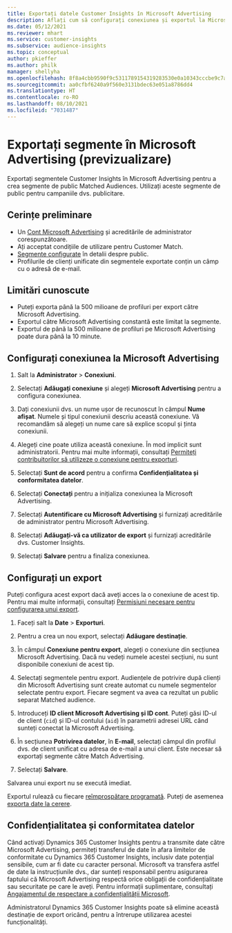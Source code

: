 ```yaml
---
title: Exportați datele Customer Insights în Microsoft Advertising
description: Aflați cum să configurați conexiunea și exportul la Microsoft Advertising.
ms.date: 05/12/2021
ms.reviewer: mhart
ms.service: customer-insights
ms.subservice: audience-insights
ms.topic: conceptual
author: pkieffer
ms.author: philk
manager: shellyha
ms.openlocfilehash: 8f8a4cbb9590f9c5311789154319283530e0a10343cccbe9c7aec99765b4fbf2
ms.sourcegitcommit: aa0cfbf6240a9f560e3131bdec63e051a8786dd4
ms.translationtype: HT
ms.contentlocale: ro-RO
ms.lasthandoff: 08/10/2021
ms.locfileid: "7031487"
---
```

# <a name="export-segments-to-microsoft-advertising-preview"></a>Exportați segmente în Microsoft Advertising (previzualizare)

Exportați segmentele Customer Insights în Microsoft Advertising pentru a crea segmente de public Matched Audiences. Utilizați aceste segmente de public pentru campaniile dvs. publicitare.

## <a name="prerequisites"></a>Cerințe preliminare

-   Un [Cont Microsoft Advertising](https://ads.microsoft.com/) și acreditările de administrator corespunzătoare.
-   Ați acceptat condițiile de utilizare pentru Customer Match. 
-   [Segmente configurate](segments.md) în detalii despre public.
-   Profilurile de clienți unificate din segmentele exportate conțin un câmp cu o adresă de e-mail.

## <a name="known-limitations"></a>Limitări cunoscute

- Puteți exporta până la 500 milioane de profiluri per export către Microsoft Advertising.
- Exportul către Microsoft Advertising constantă este limitat la segmente.
- Exportul de până la 500 milioane de profiluri pe Microsoft Advertising poate dura până la 10 minute. 


## <a name="set-up-the-connection-to-microsoft-advertising"></a>Configurați conexiunea la Microsoft Advertising

1. Salt la **Administrator** > **Conexiuni**.

1. Selectați **Adăugați conexiune** și alegeți **Microsoft Advertising** pentru a configura conexiunea.

1. Dați conexiunii dvs. un nume ușor de recunoscut în câmpul **Nume afișat**. Numele și tipul conexiunii descriu această conexiune. Vă recomandăm să alegeți un nume care să explice scopul și ținta conexiunii.

1. Alegeți cine poate utiliza această conexiune. În mod implicit sunt administratorii. Pentru mai multe informații, consultați [Permiteți contribuitorilor să utilizeze o conexiune pentru exporturi](connections.md#allow-contributors-to-use-a-connection-for-exports).

1. Selectați **Sunt de acord** pentru a confirma **Confidențialitatea și conformitatea datelor**.

1. Selectați **Conectați** pentru a inițializa conexiunea la Microsoft Advertising.

1. Selectați **Autentificare cu Microsoft Advertising** și furnizați acreditările de administrator pentru Microsoft Advertising.

1. Selectați **Adăugați-vă ca utilizator de export** și furnizați acreditările dvs. Customer Insights.

1. Selectați **Salvare** pentru a finaliza conexiunea.

## <a name="configure-an-export"></a>Configurați un export

Puteți configura acest export dacă aveți acces la o conexiune de acest tip. Pentru mai multe informații, consultați [Permisiuni necesare pentru configurarea unui export](export-destinations.md#set-up-a-new-export).

1. Faceți salt la **Date** > **Exporturi**.

1. Pentru a crea un nou export, selectați **Adăugare destinație**.

1. În câmpul **Conexiune pentru export**, alegeți o conexiune din secțiunea Microsoft Advertising. Dacă nu vedeți numele acestei secțiuni, nu sunt disponibile conexiuni de acest tip.

1. Selectați segmentele pentru export. Audiențele de potrivire după clienți din Microsoft Advertising sunt create automat cu numele segmentelor selectate pentru export. Fiecare segment va avea ca rezultat un public separat Matched audience. 

1. Introduceți **ID client Microsoft Advertising și ID cont**. Puteți găsi ID-ul de client (`cid`) și ID-ul contului (`aid`) în parametrii adresei URL când sunteți conectat la Microsoft Advertising.

1. În secțiunea **Potrivirea datelor**, în **E-mail**, selectați câmpul din profilul dvs. de client unificat cu adresa de e-mail a unui client. Este necesar să exportați segmente către Match Advertising.

1. Selectați **Salvare**.

Salvarea unui export nu se execută imediat.

Exportul rulează cu fiecare [reîmprospătare programată](system.md#schedule-tab). Puteți de asemenea [exporta date la cerere](export-destinations.md#run-exports-on-demand). 


## <a name="data-privacy-and-compliance"></a>Confidențialitatea și conformitatea datelor

Când activați Dynamics 365 Customer Insights pentru a transmite date către Microsoft Advertising, permiteți transferul de date în afara limitelor de conformitate cu Dynamics 365 Customer Insights, inclusiv date potențial sensibile, cum ar fi date cu caracter personal. Microsoft va transfera astfel de date la instrucțiunile dvs., dar sunteți responsabil pentru asigurarea faptului că Microsoft Advertising respectă orice obligații de confidențialitate sau securitate pe care le aveți. Pentru informații suplimentare, consultați [Angajamentul de respectare a confidențialității Microsoft](https://go.microsoft.com/fwlink/?linkid=396732).

Administratorul Dynamics 365 Customer Insights poate să elimine această destinație de export oricând, pentru a întrerupe utilizarea acestei funcționalități.
